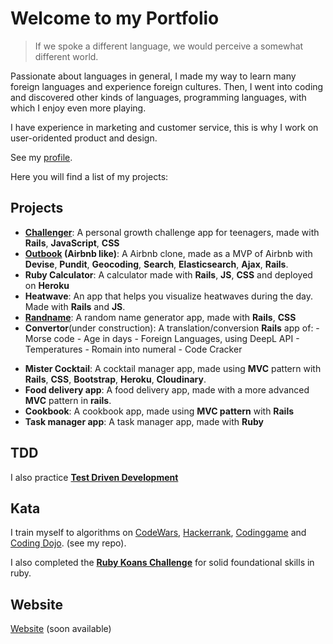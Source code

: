 # Welcome to my Portfolio


> If we spoke a different language, we would perceive a somewhat different world.


Passionate about languages in general, I made my way to learn many foreign languages and experience foreign cultures.
Then, I went into coding and discovered other kinds of languages, programming languages, with which I enjoy even more playing.

I have experience in marketing and customer service, this is why I work on user-oridented product and design.

See my [profile](https://camilleregnault.github.io/profile/).

Here you will find a list of my projects:

## Projects

* **[Challenger](http://www.challeng-her.com/)**: A personal growth challenge app for teenagers, made with **Rails**, **JavaScript**, **CSS**
* **[Outbook](https://challenger-outbook.herokuapp.com/) (Airbnb like)**: A Airbnb clone, made as a MVP of Airbnb with **Devise**, **Pundit**, **Geocoding**, **Search**, **Elasticsearch**, **Ajax**, **Rails**.
* **Ruby Calculator**: A calculator made with **Rails**, **JS**, **CSS** and deployed on **Heroku**
* **Heatwave**: An app that helps you visualize heatwaves during the day. Made with **Rails** and **JS**.
* **[Randname](https://randname.herokuapp.com/)**: A random name generator app, made with **Rails**, **CSS**
* **Convertor**(under construction): A translation/conversion **Rails** app of:
         - Morse code
         - Age in days
         - Foreign Languages, using DeepL API
         - Temperatures
         - Romain into numeral
         - Code Cracker
- **Mister Cocktail**: A cocktail manager app, made using **MVC** pattern with **Rails**, **CSS**, **Bootstrap**, **Heroku**, **Cloudinary**.
- **Food delivery app**: A food delivery app, made with a more advanced **MVC** pattern in **rails**.
- **Cookbook**: A cookbook app, made using **MVC pattern** with **Rails**
- **Task manager app**: A task manager app, made with **Ruby**

## TDD
I also practice **[Test Driven Development](https://github.com/camilleregnault/ruby-tdd-01)**

## Kata
I train myself to algorithms on [CodeWars](www.codewars.com), [Hackerrank](www.hackerrank.com), [Codinggame](https://www.codingame.com/) and [Coding Dojo](http://codingdojo.org/kata/).
(see my repo).

I also completed the **[Ruby Koans Challenge](http://rubykoans.com/)** for solid foundational skills in ruby.


## Website
[Website](https://camilleregnault.github.io/portfolio/) (soon available)
